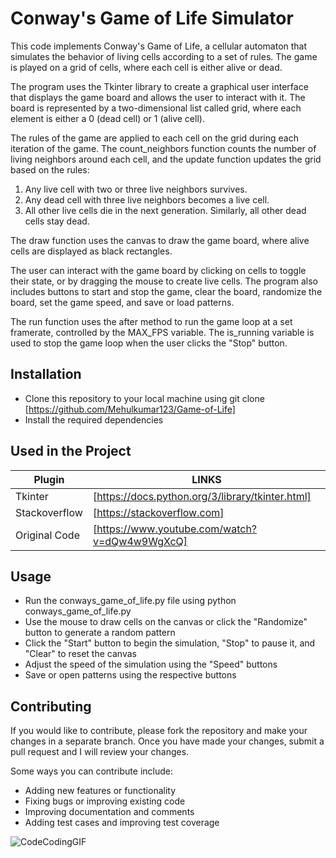 # Conway's Game of Life Simulator

This code implements Conway's Game of Life, a cellular automaton that simulates the behavior of living cells according to a set of rules. The game is played on a grid of cells, where each cell is either alive or dead.

The program uses the Tkinter library to create a graphical user interface that displays the game board and allows the user to interact with it. The board is represented by a two-dimensional list called grid, where each element is either a 0 (dead cell) or 1 (alive cell).

The rules of the game are applied to each cell on the grid during each iteration of the game. The count_neighbors function counts the number of living neighbors around each cell, and the update function updates the grid based on the rules:

1. Any live cell with two or three live neighbors survives.
2. Any dead cell with three live neighbors becomes a live cell.
3. All other live cells die in the next generation. Similarly, all other dead cells stay dead.

The draw function uses the canvas to draw the game board, where alive cells are displayed as black rectangles.

The user can interact with the game board by clicking on cells to toggle their state, or by dragging the mouse to create live cells. The program also includes buttons to start and stop the game, clear the board, randomize the board, set the game speed, and save or load patterns.

The run function uses the after method to run the game loop at a set framerate, controlled by the MAX_FPS variable. The is_running variable is used to stop the game loop when the user clicks the "Stop" button.


## Installation
- Clone this repository to your local machine using git clone [https://github.com/Mehulkumar123/Game-of-Life]
- Install the required dependencies

## Used in the Project
| Plugin | LINKS |
| ------ | ------ |
| Tkinter | [https://docs.python.org/3/library/tkinter.html] |
| Stackoverflow | [https://stackoverflow.com] |
| Original Code | [https://www.youtube.com/watch?v=dQw4w9WgXcQ] |
## Usage
- Run the conways_game_of_life.py file using python conways_game_of_life.py
- Use the mouse to draw cells on the canvas or click the "Randomize" button to generate a random pattern
- Click the "Start" button to begin the simulation, "Stop" to pause it, and "Clear" to reset the canvas
- Adjust the speed of the simulation using the "Speed" buttons
- Save or open patterns using the respective buttons

## Contributing
If you would like to contribute, please fork the repository and make your changes in a separate branch. Once you have made your changes, submit a pull request and I will review your changes.

Some ways you can contribute include:

- Adding new features or functionality
- Fixing bugs or improving existing code
- Improving documentation and comments
- Adding test cases and improving test coverage

![CodeCodingGIF](https://user-images.githubusercontent.com/84561537/222923201-0e2697cb-6448-465e-9340-648a0422a6b4.gif)
